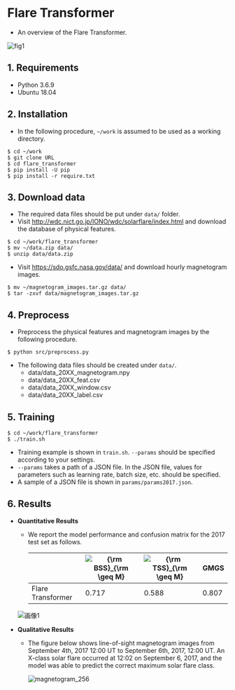 # Flare Transformer
* An overview of the Flare Transformer.

 ![fig1](https://user-images.githubusercontent.com/75234574/148938753-87bcdde5-b7ad-4d6a-9783-7eaa15ca5e52.png)

## 1. Requirements
* Python 3.6.9
* Ubuntu 18.04

## 2. Installation
* In the following procedure, ```~/work``` is assumed to be used as a working directory.
```
$ cd ~/work
$ git clone URL
$ cd flare_transformer
$ pip install -U pip
$ pip install -r require.txt
```

## 3. Download data
* The required data files should be put under ```data/``` folder.
* Visit http://wdc.nict.go.jp/IONO/wdc/solarflare/index.html and download the database of physical features.
```
$ cd ~/work/flare_transformer
$ mv ~/data.zip data/
$ unzip data/data.zip
```

* Visit https://sdo.gsfc.nasa.gov/data/ and download hourly magnetogram images.
```
$ mv ~/magnetogram_images.tar.gz data/
$ tar -zxvf data/magnetogram_images.tar.gz
```


## 4. Preprocess
* Preprocess the physical features and magnetogram images by the following procedure.
```
$ python src/preprocess.py
```
* The following data files should be created under ```data/```.
  *  data/data_20XX_magnetogram.npy
  *  data/data_20XX_feat.csv
  *  data/data_20XX_window.csv
  *  data/data_20XX_label.csv


## 5. Training
```
$ cd ~/work/flare_transformer
$ ./train.sh
```
*  Training example is shown in ```train.sh```. ```--params``` should be specified according to your settings.
*  ```--params``` takes a path of a JSON file. In the JSON file, values for parameters such as learning rate, batch size, etc. should be specified.  
*  A sample of a JSON file is shown in ```params/params2017.json```.

## 6. Results
* **Quantitative Results**
  * We report the model performance and confusion matrix for the 2017 test set as follows. 

    |  | <img src="https://latex.codecogs.com/svg.image?{\rm&space;BSS}_{\rm&space;\geq&space;M}" title="{\rm BSS}_{\rm \geq M}" /> | <img src="https://latex.codecogs.com/svg.image?{\rm&space;TSS}_{\rm&space;\geq&space;M}" title="{\rm TSS}_{\rm \geq M}" /> | GMGS | 
    | --- | --- | --- | --- |
    | Flare Transformer | 0.717 | 0.588 | 0.807 |

  ![画像1](https://user-images.githubusercontent.com/75234574/148941506-d662b282-8b75-4d54-afe8-52e0f0c111e6.png)
  


* **Qualitative Results**
  * The figure below shows line-of-sight magnetogram images from September 4th, 2017 12:00 UT to September 6th, 2017, 12:00 UT. An X-class solar flare occurred at 12:02 on September 6, 2017, and the model was able to predict the correct maximum solar flare class.
  
    ![magnetogram_256](https://user-images.githubusercontent.com/75234574/148938052-5d2a017e-c8fd-4f4f-9c10-0226e447c939.gif)

<!-- * Memo
  * 2021/03/02 feat/09から分離
  * コードの整理が目的
  * pretrain.pyなどを削除 -->



<!-- ## 6. Additional physical features
a | b
--- | --- |
dt12Bmax | Time derivative of Bmax over 12 hr
dt12Area | Time derivative of Area over 12 hr
dt12USflux | Time derivative of USflux over 12 hr
dt02 Bmax | Time derivative of Bmax over 2 hr
dt02 Area | Time derivative of Area over 2 hr
dtUsflux02 | Time derivative of USflux over 2 hr
dt24VUSflu | Time derivative of USflux over 24 hr (measured by vector magnetogram)
dt24VArea | Time derivative of Area over 24 hr (measured by vector magnetogram)
dt24CHArea | Time derivative of CHArea over 24 hr
dt24 CHAll | Time derivative of CHAll over 24 hr
dt24 CHMax | Time derivative of CHMax over 24 hr
dt24TotNL | Time derivative of TotNL over 24 hr
dt24MaxNL | Time derivative of MaxNL over 24 hr
dt24 NumNL |Time derivative of NumNL over 24 hr
dt24TotUSJz | Time derivative of TotUSJz over 24 hr
dt24TotUSJh | Time derivative of TotUSJh over 24 hr
dt24TotFX | Time derivative of TotFX over 24 hr
dt24TotFY | Time derivative of TotFY over 24 hr
dt24TotFZ | Time derivative of TotFz over 24 hr
dt24SavNCPP | Time derivative of SavNCPP over 24 hr
dt24ABSnJzh | Time derivative of ABSnJzh over 24 hr
dt24TotBSQ | Time derivative of TotBSQ over 24 hr
dt24 Max grab | Time derivative of Max.∇Bz over 24 hr
dt24 MaxdxBz | Time derivative of Max. dBz/dx over 24 hr
dt24 MaxdyBz | Time derivative of Max. dBz/dy over 24 hr
dt24 MeanGBz | Time derivative of MeanGBz over 24 hr
dt24 MeanGBh | Time derivative of MeanGBh over 24 hr
dt24 MeanGBt | Time derivative of MeanGBt over 24 hr
dt24MeanGAM | Time derivative of MeanGAM over 24 hr
dt24MeanJzd | Time derivative of MeanJzd over 24 hr
dt24MeanJzh | Time derivative of MeanJzh over 24 hr -->

